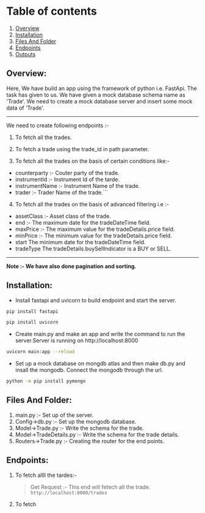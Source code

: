 # Table of contents
1. [Overview](#Overview)
2. [Installation](#Installation)
3. [Files And Folder](#Files-And-Folder)
4. [Endpoints](#Enpoints)
5. [Outputs](#Outputs)


## Overview:
Here, We have build an app using the framework of python i.e. FastApi. The task has given to us. We have given a mock database schema name as 'Trade'. We need to create a mock database server and insert some mock data of 'Trade'.

***
 We need to create following endpoints :-
 1. To fetch all the trades.
 
 2. To fetch a trade using the trade_id in path parameter.
 
 3. To fetch all the trades on the basis of certain conditions like:-
   * counterparty :- Couter party of the trade.
   * instrumentId :- Instrument Id of the tarde.
   * instrumentName :- Instrument Name of the trade.
   * trader :- Trader Name of the trade.```
   
 4. To fetch all the trades on the basis of advanced filtering i.e :-
 
   * assetClass :- Asset class of the trade.
   * end :- The maximum date for the tradeDateTime field.
   * maxPrice :- The maximum value for the tradeDetails.price field.
   * minPrice :-	The minimum value for the tradeDetails.price field.
   * start	The minimum date for the tradeDateTime field.
   * tradeType	The tradeDetails.buySellIndicator is a BUY or SELL.
***
**Note :- We have also done pagination and sorting.**  

## Installation:
* Install fastapi and uvicorn to build endpoint and start the server.
 ```bash
pip install fastapi
```
```bash
pip install uvicorn
```
* Create main.py and make an app and write the command to run the server.Server is running on http://localhost:8000
```bash
uvicorn main:app --reload
 ```
* Set up a mock database on mongdb atlas and then make db.py and insall the mongodb. Connect the mongodb through the url.
```bash
python -m pip install pymongo
```
## Files And Folder:
1. main.py :- Set up of the server.
2. Config->db.py :- Set up the mongodb database.
3. Model->Trade.py :- Write the schema for the trade.
4. Model->TradeDetails.py :- Write the schema for the trade details.
5. Routers->Trade.py :- Creating the router for the end points.

## Endpoints:
1. To fetch allll the tardes:-
   >Get Request :- This end will fetech all the trade. 
   ```http://localhost:8000/trades```
3. To fetch 

 

